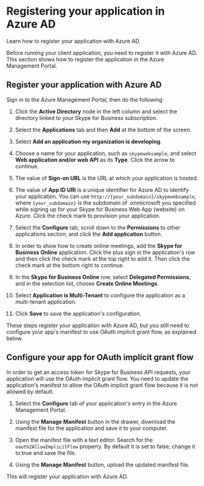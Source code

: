 
# Registering your application in Azure AD
Learn how to register your application with Azure AD.


Before running your client application, you need to register it with Azure AD. This section shows how to register the application in the Azure Management Portal.

## Register your application with Azure AD

Sign in to the Azure Management Portal, then do the following:


1. Click the **Active Directory** node in the left column and select the directory linked to your Skype for Business subscription.
 
2. Select the **Applications** tab and then **Add** at the bottom of the screen.
 
3. Select **Add an application my organization is developing**.
 
4. Choose a name for your application, such as `skypewebsample`, and select **Web application and/or web API** as its **Type**. Click the arrow to continue.
 
5. The value of **Sign-on URL** is the URL at which your application is hosted.
 
6. The value of **App ID URI** is a unique identifier for Azure AD to identify your application. You can use `http://{your_subdomain}/skypewebsample`, where `{your_subdomain}` is the subdomain of .onmicrosoft you specified while signing up for your Skype for Business Web App (website) on Azure. Click the check mark to provision your application.
 
7. Select the **Configure** tab, scroll down to the **Permissions** to other applications section, and click the **Add application** button.
 
8. In order to show how to create online meetings, add the **Skype for Business Online** application. Click the plus sign in the application's row and then click the check mark at the top right to add it. Then click the check mark at the bottom right to continue.
 
9. In the **Skype for Business Online** row, select **Delegated Permissions**, and in the selection list, choose **Create Online Meetings**.
 
10. Select **Application is Multi-Tenant** to configure the application as a multi-tenant application.
 
11. Click **Save** to save the application's configuration.
 
These steps register your application with Azure AD, but you still need to configure your app's manifest to use OAuth implicit grant flow, as explained below.


## Configure your app for OAuth implicit grant flow

In order to get an access token for Skype for Business API requests, your application will use the OAuth implicit grant flow. You need to update the application's manifest to allow the OAuth implicit grant flow because it is not allowed by default.


1. Select the **Configure** tab of your application's entry in the Azure Management Portal.
 
2. Using the **Manage Manifest** button in the drawer, download the manifest file for the application and save it to your computer.
 
3. Open the manifest file with a text editor. Search for the `oauth2AllowImplicitFlow` property. By default it is set to false; change it to true and save the file.
 
4. Using the **Manage Manifest** button, upload the updated manifest file.
 
This will register your application with Azure AD. 

